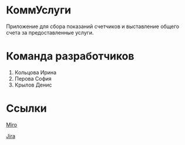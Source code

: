 # КоммУслуги
Приложение для сбора показаний счетчиков и выставление общего счета за предоставленные услуги.
# Команда разработчиков
1. Кольцова Ирина
2. Перова София
3. Крылов Денис
# Ссылки
[Miro](https://miro.com/app/board/uXjVPhwKcxY=/?share_link_id=3595978674481)

[Jira](https://tp-task-manager.atlassian.net/jira/software/projects/T12/boards/1)


